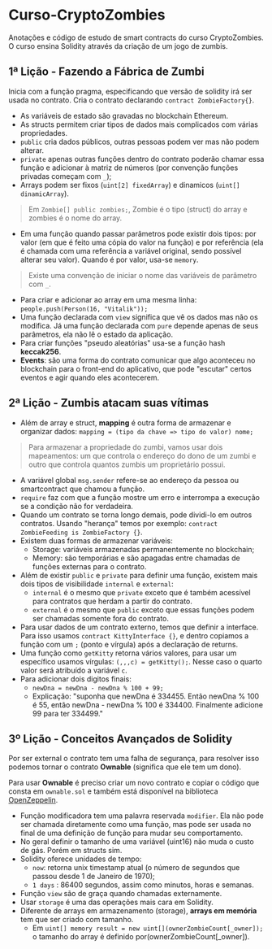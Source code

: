 # Curso-CryptoZombies
Anotações e código de estudo de smart contracts do curso CryptoZombies. O curso ensina Solidity através da criação de um jogo de zumbis.

## 1ª Lição - Fazendo a Fábrica de Zumbi

Inicia com a função pragma, especificando que versão de solidity irá ser usada no contrato. Cria o contrato declarando `contract ZombieFactory{}`.


- As variáveis ​​de estado são gravadas no blockchain Ethereum.
- As structs permitem criar tipos de dados mais complicados com várias propriedades.
- `public` cria dados públicos, outras pessoas podem ver mas não podem alterar.
- `private` apenas outras funções dentro do contrato poderão chamar essa função e adicionar à matriz de números (por convenção funções privadas começam com `_`);
- Arrays podem ser fixos (`uint[2] fixedArray`) e dinamicos (`uint[] dinamicArray`).

> Em `Zombie[] public zombies;`, Zombie é o tipo (struct) do array e zombies é o nome do array.

- Em uma função quando passar parâmetros pode existir dois tipos: por valor (em que é feito uma cópia do valor na função) e por referência (ela é chamada com uma referência a variável original, sendo possível alterar seu valor). Quando é por valor, usa-se `memory`.

> Existe uma convenção de iniciar o nome das variáveis de parâmetro com `_`.

- Para criar e adicionar ao array em uma mesma linha: `people.push(Person(16, "Vitalik"));`
- Uma função declarada com `view` significa que vê os dados mas não os modifica. Já uma função declarada com `pure` depende apenas de seus parâmetros, ela não lê o estado da aplicação.
- Para criar funções "pseudo aleatórias" usa-se a função hash **keccak256**.
- **Events**: são uma forma do contrato comunicar que algo aconteceu no blockchain para o front-end do aplicativo, que pode "escutar" certos eventos e agir quando eles acontecerem.

## 2ª Lição - Zumbis atacam suas vítimas

- Além de array e struct, **mapping** é outra forma de armazenar e organizar dados: `mapping = (tipo da chave => tipo do valor) nome;`

> Para armazenar a propriedade do zumbi, vamos usar dois mapeamentos: um que controla o endereço do dono de um zumbi e outro que controla quantos zumbis um proprietário possui.

- A variável global `msg.sender` refere-se ao endereço da pessoa ou smartcontract que chamou a função.
- `require` faz com que a função mostre um erro e interrompa a execução se a condição não for verdadeira.
- Quando um contrato se torna longo demais, pode dividi-lo em outros contratos. Usando "herança" temos por exemplo: `contract ZombieFeeding is ZombieFactory {}`. 
- Existem duas formas de armazenar variáveis:
  - Storage: variáveis ​​armazenadas permanentemente no blockchain;
  - Memory: são temporárias e são apagadas entre chamadas de funções externas para o contrato.
- Além de existir `public` e `private` para definir uma função, existem mais dois tipos de visibilidade `internal` e `external`:
  - `internal` é o mesmo que `private` exceto que é também acessível para contratos que herdam a partir do contrato.
  - `external` é o mesmo que `public` exceto que essas funções podem ser chamadas somente fora do contrato.
- Para usar dados de um contrato externo, temos que definir a interface. Para isso usamos `contract KittyInterface {}`, e dentro copiamos a função com um `;` (ponto e vírgula) após a declaração de returns.
- Uma função como `getKitty` retorna vários valores, para usar um específico usamos vírgulas: `(,,,c) = getKitty();`. Nesse caso o quarto valor será atribuído a variável `c`.
- Para adicionar dois digitos finais:
  - `newDna = newDna - newDna % 100 + 99;`
  - Explicação: "suponha que newDna é 334455. Então newDna % 100 é 55, então newDna - newDna % 100 é 334400. Finalmente adicione 99 para ter 334499."

## 3º Lição  - Conceitos Avançados de Solidity

Por ser external o contrato tem uma falha de segurança, para resolver isso podemos tornar o contrato **Ownable** (significa que ele tem um dono). 

Para usar **Ownable** é preciso criar um novo contrato e copiar o código que consta em `ownable.sol` e também está disponível na biblioteca [OpenZeppelin](https://www.openzeppelin.com/).

- Função modificadora tem uma palavra reservada `modifier`. Ela não pode ser chamada diretamente como uma função, mas pode ser usada no final de uma definição de função para mudar seu comportamento.
- No geral definir o tamanho de uma variável (uint16) não muda o custo de gás. Porém em structs sim.
- Solidity oferece unidades de tempo:
  - `now`: retorna unix timestamp atual (o número de segundos que passou desde 1 de Janeiro de 1970);
  - `1 days` : 86400 segundos, assim como minutos, horas e semanas.
- Função `view` são de graça quando chamadas externamente.
- Usar `storage` é uma das operações mais cara em Solidity.
- Diferente de arrays em armazenamento (storage), **arrays em memória** tem que ser criado com tamanho.
  -  Em `uint[] memory result = new uint[](ownerZombieCount[_owner]);` o tamanho do array é definido por(ownerZombieCount[_owner]).
